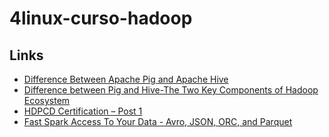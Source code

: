 # 4linux-curso-hadoop

## Links

- [Difference Between Apache Pig and Apache Hive](https://www.educba.com/apache-pig-vs-apache-hive/)
- [Difference between Pig and Hive-The Two Key Components of Hadoop Ecosystem](https://www.dezyre.com/article/difference-between-pig-and-hive-the-two-key-components-of-hadoop-ecosystem/79)
- [HDPCD Certification – Post 1](https://milindjagre.co/2017/01/15/hdpcd-certification-post-1/)
- [Fast Spark Access To Your Data - Avro, JSON, ORC, and Parquet](https://berlinbuzzwords.de/sites/berlinbuzzwords.de/files/media/documents/sparkfileformatbenchmark.pdf)